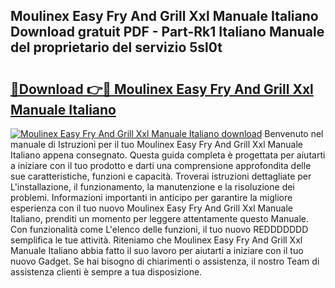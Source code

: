## Moulinex Easy Fry And Grill Xxl Manuale Italiano Download gratuit PDF - Part-Rk1 Italiano Manuale del proprietario del servizio 5sl0t

# <h2><a href="http://dff5of.blite.top/?on=Moulinex+Easy+Fry+And+Grill+Xxl+Manuale+Italiano">🔗Download 👉🔴 Moulinex Easy Fry And Grill Xxl Manuale Italiano</a></h2>

[![Moulinex Easy Fry And Grill Xxl Manuale Italiano download](https://i.imgur.com/lujVjoI.png)](http://dff5of.blite.top/?on=Moulinex+Easy+Fry+And+Grill+Xxl+Manuale+Italiano)
Benvenuto nel manuale di Istruzioni per il tuo Moulinex Easy Fry And Grill Xxl Manuale Italiano appena consegnato. Questa guida completa è progettata per aiutarti a iniziare con il tuo prodotto e darti una comprensione approfondita delle sue caratteristiche, funzioni e capacità. Troverai istruzioni dettagliate per L'installazione, il funzionamento, la manutenzione e la risoluzione dei problemi. Informazioni importanti in anticipo per garantire la migliore esperienza con il tuo nuovo Moulinex Easy Fry And Grill Xxl Manuale Italiano, prenditi un momento per leggere attentamente questo Manuale. Con funzionalità come L'elenco delle funzioni, il tuo nuovo REDDDDDDD semplifica le tue attività. Riteniamo che Moulinex Easy Fry And Grill Xxl Manuale Italiano abbia fatto il suo lavoro per aiutarti a iniziare con il tuo nuovo Gadget. Se hai bisogno di chiarimenti o assistenza, il nostro Team di assistenza clienti è sempre a tua disposizione.
